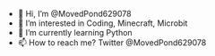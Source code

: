 - 👋 Hi, I’m @MovedPond629078
- 👀 I’m interested in Coding, Minecraft, Microbit
- 🌱 I’m currently learning Python
- 📫 How to reach me? Twitter @MovedPond629078
